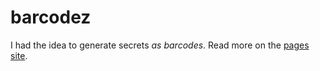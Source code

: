 # barcodez

I had the idea to generate secrets _as barcodes_. Read more on the [pages site](https://nirmal.meka.la/250707-barcode/).
